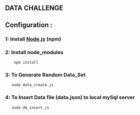 ## DATA CHALLENGE

## Configuration :

### 1: Install [Node.js](https://nodejs.org/en/) (npm) 

### 2: Install node_modules
        npm install

### 3:  To Generate Random Data_Set 
       node data_create.js  
       
### 4: To Insert Data file (data.json) to local mySql server
       node db_insert.js 